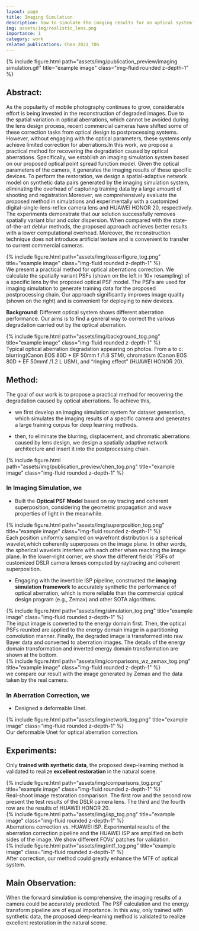 ```yaml
---
layout: page
title: Imaging Simulation
description: how to simulate the imaging results for an optical system?
img: assets/img/realistic_lens.png
importance: 1
category: work
related_publications: Chen_2021_TOG
---
```


<div class="row">
    <div class="col-sm d-flex justify-content-center mt-3 mt-md-0">
        {% include figure.html path="assets/img/publication_preview/imaging simulation.gif" title="example image" class="img-fluid rounded z-depth-1" %}
    </div>
</div>

## Abstract: 
As the popularity of mobile photography continues to grow, considerable effort is being invested in the reconstruction of degraded images. Due to the spatial variation in optical aberrations, which cannot be avoided during the lens design process, recent commercial cameras have shifted some of these correction tasks from optical design to postprocessing systems. However, without engaging with the optical parameters, these systems only achieve limited correction for aberrations.In this work, we propose a practical method for recovering the degradation caused by optical aberrations. Specifically, we establish an imaging simulation system based on our proposed optical point spread function model. Given the optical parameters of the camera, it generates the imaging results of these specific devices. To perform the restoration, we design a spatial-adaptive network model on synthetic data pairs generated by the imaging simulation system, eliminating the overhead of capturing training data by a large amount of shooting and registration.Moreover, we comprehensively evaluate the proposed method in simulations and experimentally with a customized digital-single-lens-reflex camera lens and HUAWEI HONOR 20, respectively. The experiments demonstrate that our solution successfully removes spatially variant blur and color dispersion. When compared with the state-of-the-art deblur methods, the proposed approach achieves better results with a lower computational overhead. Moreover, the reconstruction technique does not introduce artificial texture and is convenient to transfer to current commercial cameras.

<div class="row">
    <div class="col-sm d-flex justify-content-center mt-3 mt-md-0">
        {% include figure.html path="assets/img/teaserfigure_tog.png" title="example image" class="img-fluid rounded z-depth-1" %}
    </div>
</div>
<div class="caption">
    We present a practical method for optical aberrations correction. We calculate the spatially variant PSFs (shown on the left in 10× resampling) of a specific lens by the proposed optical PSF model. The PSFs are used for imaging simulation to generate training data for the proposed postprocessing chain. Our approach significantly improves image quality (shown on the right) and is convenient for deploying to new devices.
</div>

**Background**: Different optical system shows different aberration performance. Our aims is to find a general way to correct the various degradation carried out by the optical aberration.

<div class="row">
    <div class="col-sm d-flex justify-content-center mt-3 mt-md-0">
        {% include figure.html path="assets/img/background_tog.png" title="example image" class="img-fluid rounded z-depth-1" %}
    </div>
</div>
<div class="caption">
    Typical optical aberration degradation appearing on photos. From a to c: blurring(Canon EOS 80D + EF 50mm f /1.8 STM), chromatism (Canon EOS 80D + EF 50mmf /1.2 L USM), and “ringing effect” (HUAWEI HONOR 20).
</div>

## Method: 
The goal of our work is to propose a practical method for recovering the degradation caused by optical aberrations. To achieve this, 

- we first develop an imaging simulation system for dataset generation, which simulates the imaging results of a specific camera and generates a large training corpus for deep learning methods. 

- then, to eliminate the blurring, displacement, and chromatic aberrations caused by lens design, we design a spatially adaptive network architecture and insert it into the postprocessing chain.

<div class="row">
    <div class="col-sm d-flex justify-content-center mt-3 mt-md-0">
        {% include figure.html path="assets/img/publication_preview/chen_tog.png" title="example image" class="img-fluid rounded z-depth-1" %}
    </div>
</div>

### In Imaging Simulation, we

- Built the **Optical PSF Model** based on ray tracing and coherent superposition, considering the geometric propagation and wave properties of light in the meanwhile.

<div class="row">
    <div class="col-sm d-flex justify-content-center mt-3 mt-md-0">
        {% include figure.html path="assets/img/superposition_tog.png" title="example image" class="img-fluid rounded z-depth-1" %}
    </div>
</div>
<div class="caption">
    Each position uniformly sampled on wavefront distribution is a spherical wavelet,which coherently superposes on the image plane. In other words, the spherical wavelets interfere with each other when reaching the image plane. In the lower-right corner, we show the different fields’ PSFs of customized DSLR camera lenses computed by raytracing and coherent superposition.
</div>

- Engaging with the invertible ISP pipeline, constructed the **imaging simulation framework** to accurately synthetic the performance of optical aberration, which is more reliable than the commercial optical design program (e.g., Zemax) and other SOTA algorithms.

<div class="row">
    <div class="col-sm d-flex justify-content-center mt-3 mt-md-0">
        {% include figure.html path="assets/img/simulation_tog.png" title="example image" class="img-fluid rounded z-depth-1" %}
    </div>
</div>
<div class="caption">
    The input image is converted to the energy domain first. Then, the optical PSFs reunited are applied to the energy domain image in a partitioning convolution manner. Finally, the degraded image is transformed into raw Bayer data and converted to aberration images. The details of the energy domain transformation and inverted energy domain transformation are shown at the bottom.
</div>

<div class="row">
    <div class="col-sm d-flex justify-content-center mt-3 mt-md-0">
        {% include figure.html path="assets/img/comparisons_wz_zemax_tog.png" title="example image" class="img-fluid rounded z-depth-1" %}
    </div>
</div>
<div class="caption">
    we compare our result with the image generated by Zemax and the data taken by the real camera.
</div>

### In Aberration Correction, we 

- Designed a deformable Unet. 

<div class="row">
    <div class="col-sm d-flex justify-content-center mt-3 mt-md-0">
        {% include figure.html path="assets/img/network_tog.png" title="example image" class="img-fluid rounded z-depth-1" %}
    </div>
</div>
<div class="caption">
    Our deformable Unet for optical aberration correction.
</div>

## Experiments: 
Only **trained with synthetic data**, the proposed deep-learning method is validated to realize **excellent restoration** in the natural scene.

<div class="row">
    <div class="col-sm d-flex justify-content-center mt-3 mt-md-0">
        {% include figure.html path="assets/img/comparisons_tog.png" title="example image" class="img-fluid rounded z-depth-1" %}
    </div>
</div>
<div class="caption">
    Real-shoot image restoration comparison. The first row and the second row present the test results of the DSLR camera lens. The third and the fourth row are the results of HUAWEI HONOR 20.
</div>

<div class="row">
    <div class="col-sm d-flex justify-content-center mt-3 mt-md-0">
        {% include figure.html path="assets/img/isp_tog.png" title="example image" class="img-fluid rounded z-depth-1" %}
    </div>
</div>
<div class="caption">
    Aberrations correction vs. HUAWEI ISP. Experimental results of the aberration correction pipeline and the HUAWEI ISP are amplified on both sides of the image. We show different FOVs’ patches for validation.
</div>

<div class="row">
    <div class="col-sm d-flex justify-content-center mt-3 mt-md-0">
        {% include figure.html path="assets/img/mtf_tog.png" title="example image" class="img-fluid rounded z-depth-1" %}
    </div>
</div>
<div class="caption">
    After correction, our method could greatly enhance the MTF of optical system.
</div>

## Main Observation: 
When the forward simulation is comprehensive, the imaging results of a camera could be accurately predicted. The PSF calculation and the energy transform pipeline are of equal importance. In this way, only trained with synthetic data, the proposed deep-learning method is validated to realize excellent restoration in the natural scene.